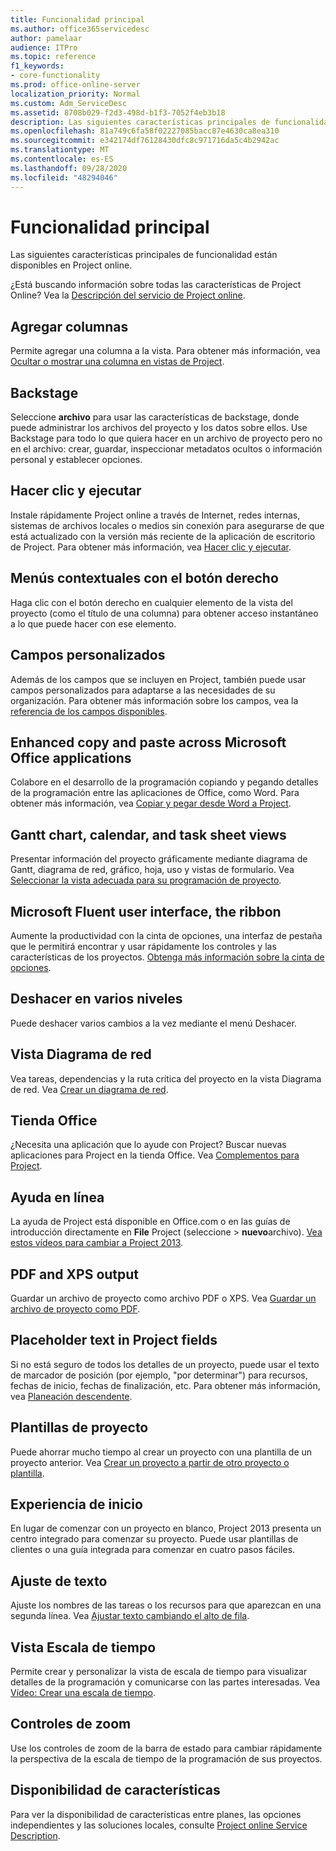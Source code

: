 ```yaml
---
title: Funcionalidad principal
ms.author: office365servicedesc
author: pamelaar
audience: ITPro
ms.topic: reference
f1_keywords:
- core-functionality
ms.prod: office-online-server
localization_priority: Normal
ms.custom: Adm_ServiceDesc
ms.assetid: 8708b029-f2d3-498d-b1f3-7052f4eb3b18
description: Las siguientes características principales de funcionalidad están disponibles en Project online.
ms.openlocfilehash: 81a749c6fa58f02227085bacc87e4630ca8ea310
ms.sourcegitcommit: e342174df76128430dfc8c971716da5c4b2942ac
ms.translationtype: MT
ms.contentlocale: es-ES
ms.lasthandoff: 09/28/2020
ms.locfileid: "48294046"
---
```

# <a name="core-functionality"></a>Funcionalidad principal

Las siguientes características principales de funcionalidad están disponibles en Project online.
  
¿Está buscando información sobre todas las características de Project Online? Vea la [Descripción del servicio de Project online](project-online-service-description.md).
  
## <a name="add-columns"></a>Agregar columnas

Permite agregar una columna a la vista. Para obtener más información, vea [Ocultar o mostrar una columna en vistas de Project](https://go.microsoft.com/fwlink/p/?LinkId=271343).
  
## <a name="backstage"></a>Backstage

Seleccione **archivo** para usar las características de backstage, donde puede administrar los archivos del proyecto y los datos sobre ellos. Use Backstage para todo lo que quiera hacer en un archivo de proyecto pero no en el archivo: crear, guardar, inspeccionar metadatos ocultos o información personal y establecer opciones. 
  
## <a name="click-to-run"></a>Hacer clic y ejecutar

Instale rápidamente Project online a través de Internet, redes internas, sistemas de archivos locales o medios sin conexión para asegurarse de que está actualizado con la versión más reciente de la aplicación de escritorio de Project. Para obtener más información, vea [Hacer clic y ejecutar](https://go.microsoft.com/fwlink/p/?LinkId=271596).
  
## <a name="contextual-right-click-menus"></a>Menús contextuales con el botón derecho

Haga clic con el botón derecho en cualquier elemento de la vista del proyecto (como el título de una columna) para obtener acceso instantáneo a lo que puede hacer con ese elemento.
  
## <a name="custom-fields"></a>Campos personalizados

Además de los campos que se incluyen en Project, también puede usar campos personalizados para adaptarse a las necesidades de su organización. Para obtener más información sobre los campos, vea la [referencia de los campos disponibles](https://support.office.com/article/615a4563-1cc3-40f4-b66f-1b17e793a460).
  
## <a name="enhanced-copy-and-paste-across-microsoft-office-applications"></a>Enhanced copy and paste across Microsoft Office applications

Colabore en el desarrollo de la programación copiando y pegando detalles de la programación entre las aplicaciones de Office, como Word. Para obtener más información, vea [Copiar y pegar desde Word a Project](https://go.microsoft.com/fwlink/p/?LinkId=271330).
  
## <a name="gantt-chart-calendar-and-task-sheet-views"></a>Gantt chart, calendar, and task sheet views

Presentar información del proyecto gráficamente mediante diagrama de Gantt, diagrama de red, gráfico, hoja, uso y vistas de formulario. Vea [Seleccionar la vista adecuada para su programación de proyecto](https://go.microsoft.com/fwlink/?LinkId=402905).
  
## <a name="microsoft-fluent-user-interface-the-ribbon"></a>Microsoft Fluent user interface, the ribbon

Aumente la productividad con la cinta de opciones, una interfaz de pestaña que le permitirá encontrar y usar rápidamente los controles y las características de los proyectos. [Obtenga más información sobre la cinta de opciones](https://go.microsoft.com/fwlink/p/?LinkId=271325).
  
## <a name="multiple-level-undo"></a>Deshacer en varios niveles

Puede deshacer varios cambios a la vez mediante el menú Deshacer. 
  
## <a name="network-diagram-view"></a>Vista Diagrama de red

Vea tareas, dependencias y la ruta crítica del proyecto en la vista Diagrama de red. Vea [Crear un diagrama de red](https://go.microsoft.com/fwlink/p/?LinkId=271338).
  
## <a name="office-store"></a>Tienda Office

¿Necesita una aplicación que lo ayude con Project? Buscar nuevas aplicaciones para Project en la tienda Office. Vea [Complementos para Project](https://go.microsoft.com/fwlink/?LinkId=273883).
  
## <a name="online-help"></a>Ayuda en línea

La ayuda de Project está disponible en Office.com o en las guías de introducción directamente en **File** Project (seleccione \> **nuevo**archivo). [Vea estos vídeos para cambiar a Project 2013](https://go.microsoft.com/fwlink/p/?LinkId=271325).
  
## <a name="pdf-and-xps-output"></a>PDF and XPS output

Guardar un archivo de proyecto como archivo PDF o XPS. Vea [Guardar un archivo de proyecto como PDF](https://go.microsoft.com/fwlink/p/?LinkId=271350).
  
## <a name="placeholder-text-in-project-fields"></a>Placeholder text in Project fields

Si no está seguro de todos los detalles de un proyecto, puede usar el texto de marcador de posición (por ejemplo, "por determinar") para recursos, fechas de inicio, fechas de finalización, etc. Para obtener más información, vea [Planeación descendente](https://go.microsoft.com/fwlink/p/?LinkId=271333).
  
## <a name="project-templates"></a>Plantillas de proyecto

Puede ahorrar mucho tiempo al crear un proyecto con una plantilla de un proyecto anterior. Vea [Crear un proyecto a partir de otro proyecto o plantilla](https://go.microsoft.com/fwlink/p/?LinkId=271328).
  
## <a name="start-experience"></a>Experiencia de inicio

En lugar de comenzar con un proyecto en blanco, Project 2013 presenta un centro integrado para comenzar su proyecto. Puede usar plantillas de clientes o una guía integrada para comenzar en cuatro pasos fáciles.
  
## <a name="text-wrap"></a>Ajuste de texto

Ajuste los nombres de las tareas o los recursos para que aparezcan en una segunda línea. Vea [Ajustar texto cambiando el alto de fila](https://go.microsoft.com/fwlink/p/?LinkId=271344).
  
## <a name="timeline-view"></a>Vista Escala de tiempo

Permite crear y personalizar la vista de escala de tiempo para visualizar detalles de la programación y comunicarse con las partes interesadas. Vea [Vídeo: Crear una escala de tiempo](https://go.microsoft.com/fwlink/?LinkId=402912).
  
## <a name="zoom-controls"></a>Controles de zoom

Use los controles de zoom de la barra de estado para cambiar rápidamente la perspectiva de la escala de tiempo de la programación de sus proyectos. 
  
## <a name="feature-availability"></a>Disponibilidad de características

Para ver la disponibilidad de características entre planes, las opciones independientes y las soluciones locales, consulte [Project online Service Description](project-online-service-description.md).
  

